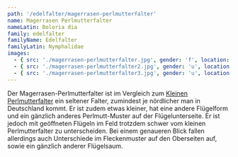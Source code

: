 ```yaml
---
path: '/edelfalter/magerrasen-perlmutterfalter'
name: Magerrasen Perlmutterfalter
nameLatin: Boloria dia
family: edelfalter
familyName: Edelfalter
familyLatin: Nymphalidae
images:
  - { src: './magerrasen-perlmutterfalter.jpg', gender: 'f', location: 'Brandenburg, bei Grünhof', author: Georg, date: '2016-07-31' }
  - { src: './magerrasen-perlmutterfalter2.jpg', gender: 'u', location: 'Brandenburg, bei Dollgow', author: Georg, date: '2016-07-29' }
  - { src: './magerrasen-perlmutterfalter3.jpg', gender: 'u', location: 'Brandenburg, bei Dollgow', author: Georg, date: '2016-07-29' }
---
```


Der Magerrasen-Perlmutterfalter ist im Vergleich zum [Kleinen Perlmutterfalter](/edelfalter/kleiner-perlmutterfalter) ein seltener Falter, zumindest je nördlicher man in Deutschland kommt. Er ist zudem etwas kleiner, hat eine andere Flügelform und ein gänzlich anderes Perlmutt-Muster auf der Flügelunterseite. Er ist jedoch mit geöffneten Flügeln im Feld trotzdem schwer vom kleinen Perlmutterfalter zu unterscheiden. Bei einem genaueren Blick fallen allerdings auch Unterschiede im Fleckenmuster auf den Oberseiten auf, sowie ein gänzlich anderer Flügelsaum.
